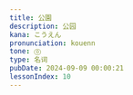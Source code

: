 ```yaml
---
title: 公園
description: 公园
kana: こうえん
pronunciation: kouenn
tone: ⓪
type: 名词
pubDate: 2024-09-09 00:00:21
lessonIndex: 10
---
```

